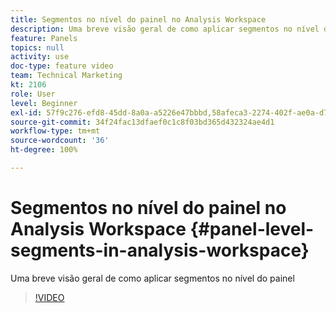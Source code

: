 ```yaml
---
title: Segmentos no nível do painel no Analysis Workspace
description: Uma breve visão geral de como aplicar segmentos no nível do painel
feature: Panels
topics: null
activity: use
doc-type: feature video
team: Technical Marketing
kt: 2106
role: User
level: Beginner
exl-id: 57f9c276-efd8-45dd-8a0a-a5226e47bbbd,58afeca3-2274-402f-ae0a-d781efbb84f5
source-git-commit: 34f24fac13dfaef0c1c8f03bd365d432324ae4d1
workflow-type: tm+mt
source-wordcount: '36'
ht-degree: 100%

---
```


# Segmentos no nível do painel no Analysis Workspace {#panel-level-segments-in-analysis-workspace}

Uma breve visão geral de como aplicar segmentos no nível do painel

>[!VIDEO](https://video.tv.adobe.com/v/24032/?quality=12)
